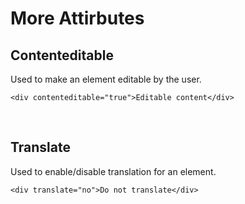 # More Attirbutes

## Contenteditable
Used to make an element editable by the user.
```
<div contenteditable="true">Editable content</div>
```

<br>


## Translate
Used to enable/disable translation for an element.
```
<div translate="no">Do not translate</div>
```